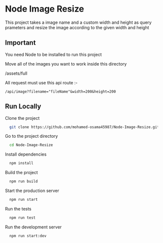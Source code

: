 # Node Image Resize

This project takes a image name and a custom width and height as query prameters and resize
the image according to the given width and height

## Important

You need Node to be installed to run this project

Move all of the images you want to work inside this directory

/assets/full

All request must use this api route :-

    /api/image?filename="fileName"&width=200&height=200

## Run Locally

Clone the project

```bash
  git clone https://github.com/mohamed-osama45987/Node-Image-Resize.git
```

Go to the project directory

```bash
  cd Node-Image-Resize
```

Install dependencies

```bash
  npm install
```

Build the project

```bash
  npm run build
```

Start the production server

```bash
  npm run start
```

Run the tests

```bash
  npm run test
```

Run the development server

```bash
  npm run start:dev
```
